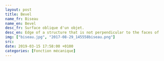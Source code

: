 ```yaml
---
layout: post
title: Bevel
name_fr: Biseau
name_en: Bevel
desc_fr: Surface oblique d'un objet.
desc_en: Edge of a structure that is not perpendicular to the faces of the piece. The words bevel and chamfer overlap in usage
img: ["biseau.jpg", "2017-08-29_145558biseau.png"]
src: 
date: 2019-03-15 17:58:00 +0100
categories: [Fonction mécanique]
---
```

